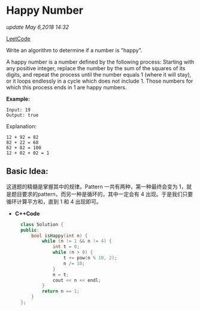 # Happy Number

_update May 6,2018 14:32_

[LeetCode](https://leetcode.com/problems/happy-number/description/)

Write an algorithm to determine if a number is "happy".

A happy number is a number defined by the following process: Starting with any positive integer, replace the number by the sum of the squares of its digits, and repeat the process until the number equals 1 \(where it will stay\), or it loops endlessly in a cycle which does not include 1. Those numbers for which this process ends in 1 are happy numbers.

**Example:** 

```text
Input: 19
Output: true
```

Explanation:

```text
12 + 92 = 82
82 + 22 = 68
62 + 82 = 100
12 + 02 + 02 = 1
```

## Basic Idea:

这道题的精髓是掌握其中的规律。Pattern 一共有两种，第一种最终会变为 1，就是题目要求的pattern，而另一种是循环的，其中一定会有 4 出现。于是我们只要循环计算平方和，直到 1 和 4 出现即可。

* **C++Code**

  ```cpp
    class Solution {
    public:
        bool isHappy(int n) {
            while (n != 1 && n != 4) {
                int t = 0;
                while (n > 0) {
                    t += pow(n % 10, 2);
                    n /= 10;
                }
                n = t;
                cout << n << endl;
            }
            return n == 1;
        }
    };
  ```

